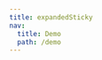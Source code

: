 ```yaml
---
title: expandedSticky
nav:
  title: Demo
  path: /demo
---
```


<code src="../examples/expandedSticky.tsx"></code>
